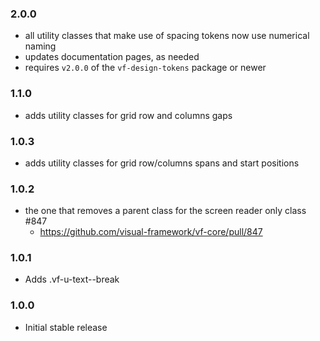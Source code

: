 ### 2.0.0

* all utility classes that make use of spacing tokens now use numerical naming
* updates documentation pages, as needed
* requires `v2.0.0` of the `vf-design-tokens` package or newer

### 1.1.0

* adds utility classes for grid row and columns gaps

### 1.0.3

* adds utility classes for grid row/columns spans and start positions

### 1.0.2

* the one that removes a parent class for the screen reader only class #847
  * https://github.com/visual-framework/vf-core/pull/847

### 1.0.1

* Adds .vf-u-text--break

### 1.0.0

* Initial stable release
